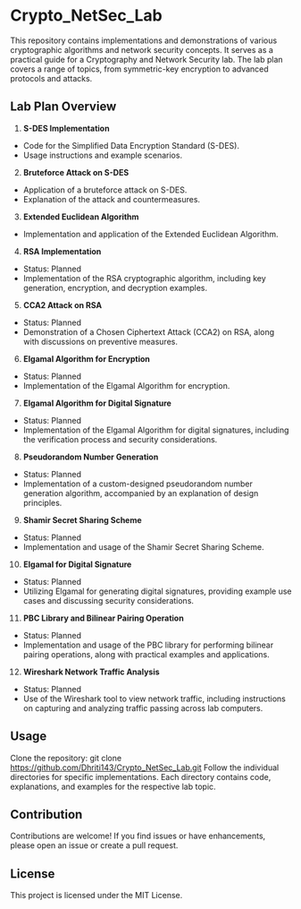 # Crypto_NetSec_Lab
This repository contains implementations and demonstrations of various cryptographic algorithms and network security concepts. It serves as a practical guide for a Cryptography and Network Security lab. The lab plan covers a range of topics, from symmetric-key encryption to advanced protocols and attacks.

## Lab Plan Overview
1. **S-DES Implementation**
  - Code for the Simplified Data Encryption Standard (S-DES).
  - Usage instructions and example scenarios.
2. **Bruteforce Attack on S-DES**
  - Application of a bruteforce attack on S-DES.
  - Explanation of the attack and countermeasures.
3. **Extended Euclidean Algorithm**
  - Implementation and application of the Extended Euclidean Algorithm.
4. **RSA Implementation**
  - Status: Planned
  - Implementation of the RSA cryptographic algorithm, including key generation, encryption, and decryption examples.
5. **CCA2 Attack on RSA**
  - Status: Planned
  - Demonstration of a Chosen Ciphertext Attack (CCA2) on RSA, along with discussions on preventive measures.
6. **Elgamal Algorithm for Encryption**
  - Status: Planned
  - Implementation of the Elgamal Algorithm for encryption.
7. **Elgamal Algorithm for Digital Signature**
  - Status: Planned
  - Implementation of the Elgamal Algorithm for digital signatures, including the verification process and security considerations.
8. **Pseudorandom Number Generation**
  - Status: Planned
  - Implementation of a custom-designed pseudorandom number generation algorithm, accompanied by an explanation of design principles.
9. **Shamir Secret Sharing Scheme**
  - Status: Planned
  - Implementation and usage of the Shamir Secret Sharing Scheme.
10. **Elgamal for Digital Signature**
  - Status: Planned
  - Utilizing Elgamal for generating digital signatures, providing example use cases and discussing security considerations.
11. **PBC Library and Bilinear Pairing Operation**
  - Status: Planned
  - Implementation and usage of the PBC library for performing bilinear pairing operations, along with practical examples and applications.
12. **Wireshark Network Traffic Analysis**
  - Status: Planned
  - Use of the Wireshark tool to view network traffic, including instructions on capturing and analyzing traffic passing across lab computers.

## Usage
Clone the repository: git clone https://github.com/Dhriti143/Crypto_NetSec_Lab.git
Follow the individual directories for specific implementations.
Each directory contains code, explanations, and examples for the respective lab topic.

## Contribution
Contributions are welcome! If you find issues or have enhancements, please open an issue or create a pull request.

## License
This project is licensed under the MIT License.
